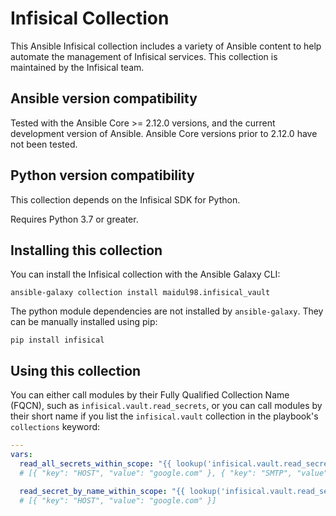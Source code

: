 # Infisical Collection
This Ansible Infisical collection includes a variety of Ansible content to help automate the management of Infisical services. This collection is maintained by the Infisical team.

## Ansible version compatibility

Tested with the Ansible Core >= 2.12.0 versions, and the current development version of Ansible. Ansible Core versions prior to 2.12.0 have not been tested.

## Python version compatibility

This collection depends on the Infisical SDK for Python. 

Requires Python 3.7 or greater.

## Installing this collection

You can install the Infisical collection with the Ansible Galaxy CLI:

    ansible-galaxy collection install maidul98.infisical_vault

The python module dependencies are not installed by `ansible-galaxy`.  They can
be manually installed using pip:

    pip install infisical

## Using this collection

You can either call modules by their Fully Qualified Collection Name (FQCN), such as `infisical.vault.read_secrets`, or you can call modules by their short name if you list the `infisical.vault` collection in the playbook's `collections` keyword:

```yaml
---
vars:
  read_all_secrets_within_scope: "{{ lookup('infisical.vault.read_secrets', token='<>', path='/', env_slug='dev', url='https://spotify.infisical.com') }}"
  # [{ "key": "HOST", "value": "google.com" }, { "key": "SMTP", "value": "gmail.smtp.edu" }]

  read_secret_by_name_within_scope: "{{ lookup('infisical.vault.read_secrets', token='<>', path='/', env_slug='dev', name='HOST', url='https://spotify.infisical.com') }}"
  # [{ "key": "HOST", "value": "google.com" }]
```

